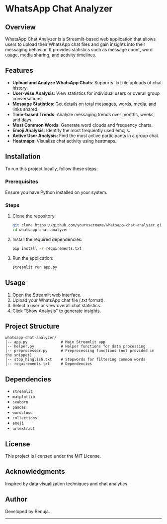 # WhatsApp Chat Analyzer

## Overview
WhatsApp Chat Analyzer is a Streamlit-based web application that allows users to upload their WhatsApp chat files and gain insights into their messaging behavior. It provides statistics such as message count, word usage, media sharing, and activity timelines.

## Features
- **Upload and Analyze WhatsApp Chats**: Supports .txt file uploads of chat history.
- **User-wise Analysis**: View statistics for individual users or overall group conversations.
- **Message Statistics**: Get details on total messages, words, media, and links shared.
- **Time-based Trends**: Analyze messaging trends over months, weeks, and days.
- **Most Common Words**: Generate word clouds and frequency charts.
- **Emoji Analysis**: Identify the most frequently used emojis.
- **Active User Analysis**: Find the most active participants in a group chat.
- **Heatmaps**: Visualize chat activity using heatmaps.

## Installation
To run this project locally, follow these steps:

### Prerequisites
Ensure you have Python installed on your system.

### Steps
1. Clone the repository:
   ```bash
   git clone https://github.com/yourusername/whatsapp-chat-analyzer.git
   cd whatsapp-chat-analyzer
   ```
2. Install the required dependencies:
   ```bash
   pip install -r requirements.txt
   ```
3. Run the application:
   ```bash
   streamlit run app.py
   ```

## Usage
1. Open the Streamlit web interface.
2. Upload your WhatsApp chat file (.txt format).
3. Select a user or view overall chat statistics.
4. Click "Show Analysis" to generate insights.

## Project Structure
```
whatsapp-chat-analyzer/
│-- app.py               # Main Streamlit app
│-- helper.py            # Helper functions for data processing
│-- preprocessor.py      # Preprocessing functions (not provided in the snippet)
│-- stop_hinglish.txt    # Stopwords for filtering common words
│-- requirements.txt     # Dependencies
```

## Dependencies
- `streamlit`
- `matplotlib`
- `seaborn`
- `pandas`
- `wordcloud`
- `collections`
- `emoji`
- `urlextract`

## License
This project is licensed under the MIT License.

## Acknowledgments
Inspired by data visualization techniques and chat analytics.

## Author
Developed by Renuja.

---


